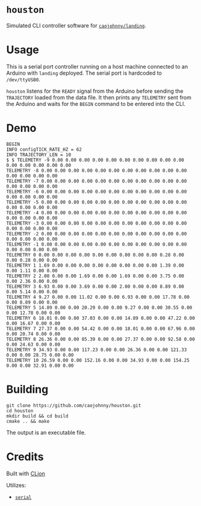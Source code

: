 # `houston`

Simulated CLI controller software for 
[`caojohnny/landing`](https://github.com/caojohnny/landing).

# Usage

This is a serial port controller running on a host machine
connected to an Arduino with `landing` deployed. The serial
port is hardcoded to `/dev/ttyUSB0`.

`houston` listens for the `READY` signal from the Arduino
before sending the `TRAJECTORY` loaded from the data file.
It then prints any `TELEMETRY` sent from the Arduino and
waits for the `BEGIN` command to be entered into the CLI.

# Demo

```
BEGIN
INFO configTICK_RATE_HZ = 62
INFO TRAJECTORY_LEN = 10
$ $ TELEMETRY -9 0.00 0.00 0.00 0.00 0.00 0.00 0.00 0.00 0.00 0.00 0.00 0.00 0.00 0.00 0.00
TELEMETRY -8 0.00 0.00 0.00 0.00 0.00 0.00 0.00 0.00 0.00 0.00 0.00 0.00 0.00 0.00 0.00
TELEMETRY -7 0.00 0.00 0.00 0.00 0.00 0.00 0.00 0.00 0.00 0.00 0.00 0.00 0.00 0.00 0.00
TELEMETRY -6 0.00 0.00 0.00 0.00 0.00 0.00 0.00 0.00 0.00 0.00 0.00 0.00 0.00 0.00 0.00
TELEMETRY -5 0.00 0.00 0.00 0.00 0.00 0.00 0.00 0.00 0.00 0.00 0.00 0.00 0.00 0.00 0.00
TELEMETRY -4 0.00 0.00 0.00 0.00 0.00 0.00 0.00 0.00 0.00 0.00 0.00 0.00 0.00 0.00 0.00
TELEMETRY -3 0.00 0.00 0.00 0.00 0.00 0.00 0.00 0.00 0.00 0.00 0.00 0.00 0.00 0.00 0.00
TELEMETRY -2 0.00 0.00 0.00 0.00 0.00 0.00 0.00 0.00 0.00 0.00 0.00 0.00 0.00 0.00 0.00
TELEMETRY -1 0.00 0.00 0.00 0.00 0.00 0.00 0.00 0.00 0.00 0.00 0.00 0.00 0.00 0.00 0.00
TELEMETRY 0 0.00 0.00 0.00 0.00 0.00 0.00 0.00 0.00 0.00 0.28 0.00 0.00 0.28 0.00 0.00
TELEMETRY 1 1.69 0.00 0.00 0.00 0.00 0.00 0.00 0.00 0.00 1.39 0.00 0.00 1.11 0.00 0.00
TELEMETRY 2 2.00 0.00 0.00 1.69 0.00 0.00 1.69 0.00 0.00 3.75 0.00 0.00 2.36 0.00 0.00
TELEMETRY 3 6.93 0.00 0.00 3.69 0.00 0.00 2.00 0.00 0.00 8.89 0.00 0.00 5.14 0.00 0.00
TELEMETRY 4 9.27 0.00 0.00 11.02 0.00 0.00 6.93 0.00 0.00 17.78 0.00 0.00 8.89 0.00 0.00
TELEMETRY 5 14.89 0.00 0.00 20.29 0.00 0.00 9.27 0.00 0.00 30.55 0.00 0.00 12.78 0.00 0.00
TELEMETRY 6 18.01 0.00 0.00 37.03 0.00 0.00 14.89 0.00 0.00 47.22 0.00 0.00 16.67 0.00 0.00
TELEMETRY 7 27.37 0.00 0.00 54.42 0.00 0.00 18.01 0.00 0.00 67.96 0.00 0.00 20.74 0.00 0.00
TELEMETRY 8 26.36 0.00 0.00 85.39 0.00 0.00 27.37 0.00 0.00 92.58 0.00 0.00 24.63 0.00 0.00
TELEMETRY 9 34.93 0.00 0.00 117.23 0.00 0.00 26.36 0.00 0.00 121.33 0.00 0.00 28.75 0.00 0.00
TELEMETRY 10 26.59 0.00 0.00 152.16 0.00 0.00 34.93 0.00 0.00 154.25 0.00 0.00 32.91 0.00 0.00
```

# Building

``` shell
git clone https://github.com/caojohnny/houston.git
cd houston
mkdir build && cd build
cmake .. && make
```

The output is an executable file.

# Credits

Built with [CLion]()

Utilizes:
  
  * [`serial`](https://github.com/caojohnny/landing)
